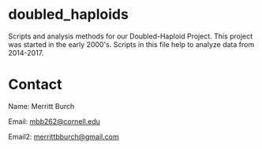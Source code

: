 # doubled_haploids
Scripts and analysis methods for our Doubled-Haploid Project. This project was started in the early 2000's. Scripts in this file help to analyze data from 2014-2017.

# Contact

Name: Merritt Burch

Email: mbb262@cornell.edu

Email2: merrittbburch@gmail.com
